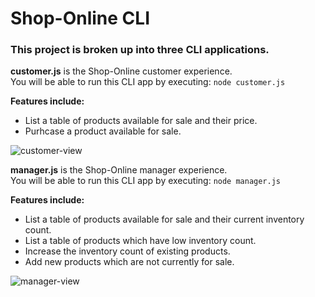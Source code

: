 # Shop-Online CLI

### This project is broken up into three CLI applications.

**customer.js** is the Shop-Online customer experience.  
You will be able to run this CLI app by executing: `node customer.js`  

**Features include:**  
- List a table of products available for sale and their price.
- Purhcase a product available for sale.

![customer-view](reference/customer.gif)  

**manager.js** is the Shop-Online manager experience.  
You will be able to run this CLI app by executing: `node manager.js`  

**Features include:**  
- List a table of products available for sale and their current inventory count.
- List a table of products which have low inventory count.
- Increase the inventory count of existing products. 
- Add new products which are not currently for sale.  

![manager-view](reference/manager.gif)